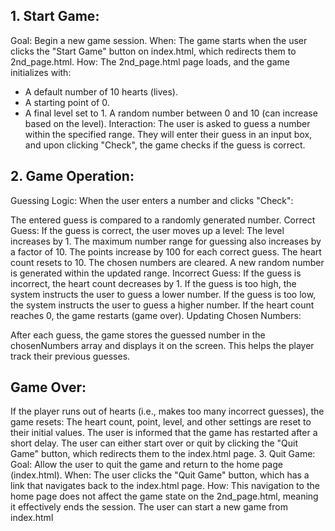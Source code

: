 ## 1. Start Game:
Goal: Begin a new game session.
 When: The game starts when the user clicks the "Start Game" button on index.html, which redirects them to 2nd_page.html.
 How: The 2nd_page.html page loads, and the game initializes with:
- A default number of 10 hearts (lives).
- A starting point of 0.
- A final level set to 1.
A random number between 0 and 10 (can increase based on the level).
Interaction: The user is asked to guess a number within the specified range. They will enter their guess in an input box, and upon clicking "Check", the game checks if the guess is correct.
## 2. Game Operation:
Guessing Logic:
When the user enters a number and clicks "Check":

The entered guess is compared to a randomly generated number.
Correct Guess:
If the guess is correct, the user moves up a level:
The level increases by 1.
The maximum number range for guessing also increases by a factor of 10.
The points increase by 100 for each correct guess.
The heart count resets to 10.
The chosen numbers are cleared.
A new random number is generated within the updated range.
Incorrect Guess:
If the guess is incorrect, the heart count decreases by 1.
If the guess is too high, the system instructs the user to guess a lower number.
If the guess is too low, the system instructs the user to guess a higher number.
If the heart count reaches 0, the game restarts (game over).
Updating Chosen Numbers:

After each guess, the game stores the guessed number in the chosenNumbers array and displays it on the screen. This helps the player track their previous guesses.
## Game Over:
If the player runs out of hearts (i.e., makes too many incorrect guesses), the game resets:
The heart count, point, level, and other settings are reset to their initial values.
The user is informed that the game has restarted after a short delay.
The user can either start over or quit by clicking the "Quit Game" button, which redirects them to the index.html page.
3. Quit Game:
Goal: Allow the user to quit the game and return to the home page (index.html).
When: The user clicks the "Quit Game" button, which has a link that navigates back to the index.html page.
How: This navigation to the home page does not affect the game state on the 2nd_page.html, meaning it effectively ends the session. The user can start a new game from index.html
